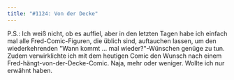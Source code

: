 ```yaml
---
title: "#1124: Von der Decke"
---
```


P.S.:
Ich weiß nicht, ob es auffiel, aber in den letzten Tagen habe ich einfach mal alle Fred-Comic-Figuren, die üblich sind, auftauchen lassen, um den wiederkehrenden "Wann kommt ... mal wieder?"-Wünschen genüge zu tun. Zudem verwirklichte ich mit dem heutigen Comic den Wunsch nach einem Fred-hängt-von-der-Decke-Comic. Naja, mehr oder weniger.
Wollte ich nur erwähnt haben.
